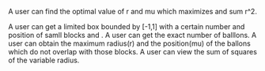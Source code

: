 A user can find the optimal value of r and mu which maximizes and sum r^2.

A user can get a limited box bounded by [-1,1] with a certain number and position of samll blocks and .
A user can get the exact number of balllons.
A user can obtain the maximum radius(r) and the position(mu) of the ballons which do not overlap with those blocks.
A user can view the sum of squares of the variable radius.